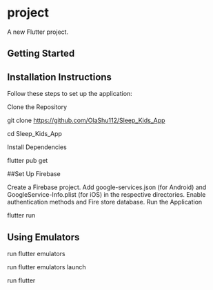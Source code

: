 # project

A new Flutter project.

## Getting Started

## Installation Instructions 

Follow these steps to set up the application: 

Clone the Repository 

git clone https://github.com/OlaShu112/Sleep_Kids_App 

cd Sleep_Kids_App 

Install Dependencies 

flutter pub get 

##Set Up Firebase 

Create a Firebase project. 
Add google-services.json (for Android) and GoogleService-Info.plist (for iOS) in the respective directories. 
Enable authentication methods and Fire store database. 
Run the Application 

flutter run 

## Using Emulators

run flutter emulators

run flutter emulators launch <emulatorId>

run flutter



